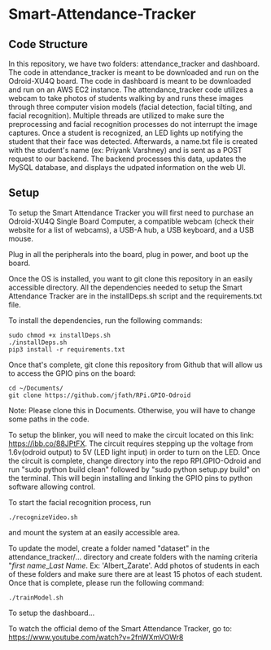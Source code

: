 # Smart-Attendance-Tracker

## Code Structure

In this repository, we have two folders: attendance_tracker and dashboard. The code in attendance_tracker is meant 
to be downloaded and run on the Odroid-XU4Q board. The code in dashboard is meant to be downloaded and run on 
an AWS EC2 instance. The attendance_tracker code utilizes a webcam to take photos of students walking by and runs
these images through three computer vision models (facial detection, facial tilting, and facial recognition). Multiple
threads are utilized to make sure the preprocessing and facial recognition processes do not interrupt the image captures.
Once a student is recognized, an LED lights up notifying the student that their face was detected. Afterwards, a name.txt file 
is created with the student's name (ex: Priyank Varshney) and is sent as a POST request to our backend. The backend processes 
this data, updates the MySQL database, and displays the udpated information on the web UI. 


## Setup

To setup the Smart Attendance Tracker you will first need to purchase an Odroid-XU4Q Single Board Computer, 
a compatible webcam (check their website for a list of webcams), a USB-A hub, a USB keyboard, and a USB mouse. 

Plug in all the peripherals into the board, plug in power, and boot up the board.

Once the OS is installed, you want to git clone this repository in an easily accessible directory. 
All the dependencies needed to setup the Smart Attendance Tracker are in the installDeps.sh script and
the requirements.txt file.

To install the dependencies, run the following commands:

```
sudo chmod +x installDeps.sh
./installDeps.sh
pip3 install -r requirements.txt
```

Once that's complete, git clone this repository from Github that will allow us to access the GPIO pins on the board:
```
cd ~/Documents/
git clone https://github.com/jfath/RPi.GPIO-Odroid
```

Note: Please clone this in Documents. Otherwise, you will have to change some paths in the code. 

To setup the blinker, you will need to make the circuit located on this link: https://ibb.co/88JPtFX. The circuit requires stepping up the voltage from 1.6v(odroid output) to 5V (LED light input) in order to turn on the LED. Once the circuit is complete, change directory into the repo RPI.GPIO-Odroid and run "sudo python build clean" followed by "sudo python setup.py build" on the terminal. This will begin installing and linking the GPIO pins to python software allowing control. 

To start the facial recognition process, run 
```
./recognizeVideo.sh
```
and mount the system at an easily accessible area.

To update the model, create a folder named "dataset" in the attendance_tracker/... directory and create folders with
the naming criteria "*first name*_*Last Name*. Ex: 'Albert_Zarate'. Add photos of students in each of these folders
and make sure there are at least 15 photos of each student. Once that is complete, please run the following command:
```
./trainModel.sh
```

To setup the dashboard...


To watch the official demo of the Smart Attendance Tracker, go to: https://www.youtube.com/watch?v=2fnWXmVOWr8
